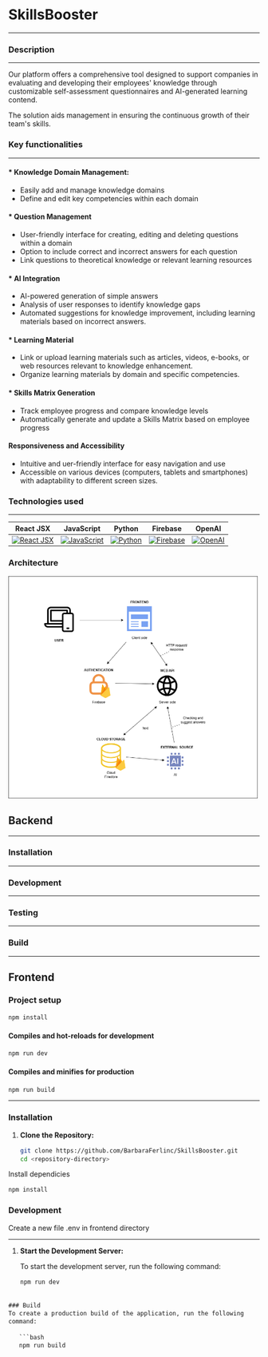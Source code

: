 # SkillsBooster
___
### Description
___
Our platform offers a comprehensive tool designed to support companies in 
evaluating and developing their employees' knowledge through customizable
self-assessment questionnaires and AI-generated learning contend.

The solution aids management in ensuring the continuous growth of their team's skills.
### Key functionalities
___
#### * Knowledge Domain Management:
+ Easily add and manage knowledge domains
+ Define and edit key competencies within each domain
#### * Question Management
* User-friendly interface for creating, editing and deleting questions within a domain
* Option to include correct and incorrect answers for each question
* Link questions to theoretical knowledge or relevant learning resources
#### * AI Integration
* AI-powered generation of simple answers
* Analysis of user responses to identify knowledge gaps
* Automated suggestions for knowledge improvement, including learning materials based on incorrect answers.
#### * Learning Material
* Link or upload learning materials such as articles, videos, e-books, or web resources relevant to knowledge enhancement.
* Organize learning materials by domain and specific competencies.
#### * Skills Matrix Generation 
+ Track employee progress and compare knowledge levels
+ Automatically generate and update a Skills Matrix based on employee progress
#### Responsiveness and Accessibility 
+ Intuitive and uer-friendly interface for easy navigation and use
+ Accessible on various devices (computers, tablets and smartphones) with adaptability to different screen sizes.

### Technologies used
___
<div style="width: 100%; text-align: center;">

|                                                                                     React JSX                                                                                     |                                                                               JavaScript                                                                                |                                                                                Python                                                                                |                                                                                   Firebase                                                                                    |                                                                                     OpenAI                                                                                     |
|:---------------------------------------------------------------------------------------------------------------------------------------------------------------------------------:| :-----------------------------------------------------------------------------------------------------------------------------------------------------------------: | :------------------------------------------------------------------------------------------------------------------------------------------------------------------: | :--------------------------------------------------------------------------------------------------------------------------------------------------------------------------: | :------------------------------------------------------------------------------------------------------------------------------------------------------------------------------: | 
| <a href="https://reactjs.org/docs/introducing-jsx.html" title="React JSX"><img src="https://github.com/get-icon/geticon/raw/master/icons/react.svg" alt="React JSX" width="50px" height="50px"></a> | <a href="https://www.javascript.com/" title="JavaScript"><img src="https://github.com/get-icon/geticon/raw/master/icons/javascript.svg" alt="JavaScript" width="50px" height="50px"></a> | <a href="https://www.python.org/" title="Python"><img src="https://github.com/get-icon/geticon/raw/master/icons/python.svg" alt="Python" width="50px" height="50px"></a> | <a href="https://firebase.google.com/" title="Firebase"><img src="https://github.com/get-icon/geticon/raw/master/icons/firebase.svg" alt="Firebase" width="50px" height="50px"></a> | <a href="https://openai.com/" title="OpenAI"><img src="https://assets-global.website-files.com/5e6aa3e3f001fae105b8e1e7/63920ffe0f48f96db746221d_open-ai-logo-8B9BFEDC26-seeklogo.com.png" alt="OpenAI" width="50px" height="50px"></a> |

</div>

### Architecture
<img src="dokumentacija/ArhitectureSkillsBooster (1).png" alt="System Architecture" width="500">



## Backend
___
### Installation
___
### Development
___
### Testing
___
### Build
___

## Frontend

### Project setup

```bash
npm install
```

#### Compiles and hot-reloads for development
```bash
npm run dev
```

#### Compiles and minifies for production
```bash
npm run build
```

___
### Installation

1. **Clone the Repository:**

   ```bash
   git clone https://github.com/BarbaraFerlinc/SkillsBooster.git
   cd <repository-directory>

Install dependicies
````bash
npm install
````

### Development
Create a new file .env in frontend directory
___
1. **Start the Development Server:**

   To start the development server, run the following command:


   ```bash
   npm run dev
```

### Build
To create a production build of the application, run the following command:

   ```bash
   npm run build
```